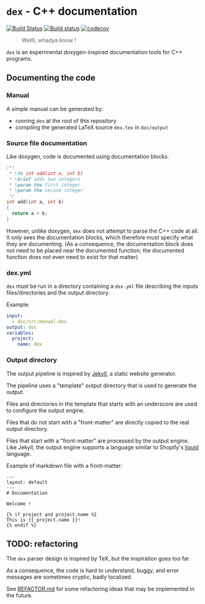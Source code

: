 

# `dex` - C++ documentation

[![Build Status](https://api.travis-ci.com/strandfield/dex.svg?branch=master)](https://travis-ci.com/github/strandfield/dex)
[![Build status](https://ci.appveyor.com/api/projects/status/5psv3b7db6jrt97m?svg=true)](https://ci.appveyor.com/project/strandfield/dex)
[![codecov](https://codecov.io/gh/strandfield/dex/branch/master/graph/badge.svg?token=GfrJWRlYwn)](https://codecov.io/gh/strandfield/dex)

> Wellll, whadya know !

`dex` is an experimental doxygen-inspired documentation tools for C++ programs.

## Documenting the code

### Manual

A simple manual can be generated by:
- running `dex` at the root of this repository
- compiling the generated LaTeX source `dex.tex` in `doc/output`

### Source file documentation

Like doxygen, code is documented using documentation blocks.

```cpp
/*!
 * \fn int add(int a, int b)
 * \brief adds two integers
 * \param the first integer
 * \param the second integer
 */
int add(int a, int b)
{
  return a + b;
}
```

However, unlike doxygen, `dex` does not attempt to parse the C++ code at 
all.
It only sees the documentation blocks, which therefore must specify what 
they are documenting.
(As a consequence, the documentation block does not need to be placed near 
the documented function; the documented function does not even need to 
exist for that matter)

### dex.yml

`dex` must be run in a directory containing a `dex.yml` file describing the 
inputs files/directories and the output directory.

Example:

```yaml
input: 
  - doc/src/manual.dex
output: doc
variables:
  project:
    name: dex
```

### Output directory

The output pipeline is inspired by [Jekyll](https://jekyllrb.com/), a static 
website generator.

The pipeline uses a "template" output directory that is used to generate the 
output.

Files and directories in the template that starts with an underscore are 
used to configure the output engine.

Files that do not start with a "front-matter" are directly copied to the 
real output directory.

Files that start with a "front-matter" are processed by the output engine.
Like Jekyll, the output engine supports a language similar to Shopify's 
[liquid](https://shopify.dev/api/liquid) language.

Example of markdown file with a front-matter:

```
---
layout: default
---
# Documentation

Welcome !

{% if project and project.name %}
This is {{ project.name }}!
{% endif %}
```

## TODO: refactoring

The `dex` parser design is inspired by TeX, but the inspiration goes too far.

As a consequence, the code is hard to understand, buggy, and error messages 
are sometimes cryptic, badly localized.

See [REFACTOR.md](REFACTOR.md) for some refactoring ideas that may be 
implemented in the future.
